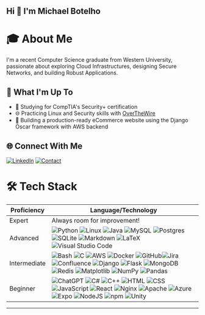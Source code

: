 ## Hi 👋 I'm Michael Botelho

# 🎓 About Me

I'm a recent Computer Science graduate from Western University, passionate about exploring Cloud Infrastructures, designing Secure Networks, and building Robust Applications.<br>

## 🚀 What I'm Up To

* 🔏 Studying for CompTIA's Security+ certification<br>
* 🌐 Practicing Linux and Security skills with [OverTheWire](https://overthewire.org/wargames/)<br>
* 🛒 Building a production-ready eCommerce website using the Django Oscar framework with AWS backend<br>

## 🌐 Connect With Me

[![LinkedIn](https://custom-icon-badges.demolab.com/badge/LinkedIn-0A66C2?style=flat&logo=linkedin-white&logoColor=white)](https://www.linkedin.com/in/michael-m-botelho)
[![Contact](https://img.shields.io/badge/Contact-blue?style=flat&logo=mailboxdotorg&logoColor=white)](mailto:michaelmbotelho@outlook.com)

# 🛠️ Tech Stack

| Proficiency | Language/Technology |
|-------------|---------------------|
| Expert | Always room for improvement!|
| Advanced | ![Python](https://img.shields.io/badge/Python-3670A0?logo=python&logoColor=white) ![Linux](https://img.shields.io/badge/Linux-FCC624?&logo=linux&logoColor=black) ![Java](https://img.shields.io/badge/Java-%23ED8B00.svg?&logo=openjdk&logoColor=white) ![MySQL](https://img.shields.io/badge/MySQL-4479A1.svg?&logo=mysql&logoColor=white) ![Postgres](https://img.shields.io/badge/Postgres-%23316192.svg?&logo=postgresql&logoColor=white) ![SQLite](https://img.shields.io/badge/SQLite-%2307405e.svg?&logo=sqlite&logoColor=white) ![Markdown](https://img.shields.io/badge/Markdown-%23000000.svg?&logo=markdown&logoColor=white) ![LaTeX](https://img.shields.io/badge/LaTeX-%23008080.svg?&logo=latex&logoColor=white) ![Visual Studio Code](https://custom-icon-badges.demolab.com/badge/Visual%20Studio%20Code-0078d7.svg?logo=vsc&logoColor=white) |
| Intermediate | ![Bash](https://img.shields.io/badge/Bash-4EAA25?logo=gnubash&logoColor=fff) ![C](https://img.shields.io/badge/C-%2300599C.svg?&logo=c&logoColor=white) ![AWS](https://img.shields.io/badge/AWS-%23FF9900.svg?logo=amazon-web-services&logoColor=white) ![Docker](https://img.shields.io/badge/Docker-%230db7ed.svg?&logo=docker&logoColor=white) ![GitHub](https://img.shields.io/badge/GitHub-%23121011.svg?&logo=github&logoColor=white)![Jira](https://img.shields.io/badge/Jira-%230A0FFF.svg?&logo=jira&logoColor=white) ![Confluence](https://img.shields.io/badge/Confluence-172B4D?logo=confluence&logoColor=fff) ![Django](https://img.shields.io/badge/Django-%23092E20.svg?&logo=django&logoColor=white) ![Flask](https://img.shields.io/badge/Flask-%23000.svg?&logo=flask&logoColor=white) ![MongoDB](https://img.shields.io/badge/MongoDB-%234ea94b.svg?&logo=mongodb&logoColor=white) ![Redis](https://img.shields.io/badge/Redis-%23DD0031.svg?&logo=redis&logoColor=white) ![Matplotlib](https://custom-icon-badges.demolab.com/badge/Matplotlib-71D291?logo=matplotlib&logoColor=fff) ![NumPy](https://img.shields.io/badge/NumPy-%23013243.svg?&logo=numpy&logoColor=white) ![Pandas](https://img.shields.io/badge/Pandas-%23150458.svg?&logo=pandas&logoColor=white) |
| Beginner | ![ChatGPT](https://img.shields.io/badge/ChatGPT-74aa9c?logo=openai&logoColor=white) ![C#](https://custom-icon-badges.demolab.com/badge/C%23-%23239120.svg?logo=cshrp&logoColor=white) ![C++](https://img.shields.io/badge/C++-%2300599C.svg?&logo=c%2B%2B&logoColor=white) ![HTML](https://img.shields.io/badge/HTML-%23E34F26.svg?logo=html5&logoColor=white) ![CSS](https://img.shields.io/badge/CSS-1572B6?logo=css3&logoColor=fff) ![JavaScript](https://img.shields.io/badge/JavaScript-F7DF1E?logo=javascript&logoColor=000) ![React](https://img.shields.io/badge/React-%2320232a.svg?logo=react&logoColor=%2361DAFB) ![Nginx](https://img.shields.io/badge/Nginx-%23009639.svg?&logo=nginx&logoColor=white) ![Apache](https://img.shields.io/badge/Apache-%23D42029.svg?&logo=apache&logoColor=white) ![Azure](https://custom-icon-badges.demolab.com/badge/Azure-0089D6?logo=msazure&logoColor=white) ![Expo](https://img.shields.io/badge/Expo-1C1E24?&logo=expo&logoColor=#D04A37) ![NodeJS](https://img.shields.io/badge/NodeJS-6DA55F?&logo=node.js&logoColor=white) ![npm](https://img.shields.io/badge/npm-CB3837?logo=npm&logoColor=fff) ![Unity](https://img.shields.io/badge/Unity-%23000000.svg?logo=unity&logoColor=white) |

<!-- Proficiency ranking 
Expert

Advanced
![Python](https://img.shields.io/badge/Python-3670A0?&logo=python&logoColor=white) 
![Linux](https://img.shields.io/badge/Linux-FCC624?&logo=linux&logoColor=black) 
![Java](https://img.shields.io/badge/Java-%23ED8B00.svg?&logo=openjdk&logoColor=white) 
![MySQL](https://img.shields.io/badge/MySQL-4479A1.svg?&logo=mysql&logoColor=white) 
![Postgres](https://img.shields.io/badge/Postgres-%23316192.svg?&logo=postgresql&logoColor=white) 
![SQLite](https://img.shields.io/badge/SQLite-%2307405e.svg?&logo=sqlite&logoColor=white) 
![Markdown](https://img.shields.io/badge/Markdown-%23000000.svg?&logo=markdown&logoColor=white) 
![LaTeX](https://img.shields.io/badge/LaTeX-%23008080.svg?&logo=latex&logoColor=white) 
![Visual Studio Code](https://custom-icon-badges.demolab.com/badge/Visual%20Studio%20Code-0078d7.svg?logo=vsc&logoColor=white)

Intermediate
![Bash](https://img.shields.io/badge/Bash-4EAA25?logo=gnubash&logoColor=fff)
![C](https://img.shields.io/badge/C-%2300599C.svg?&logo=c&logoColor=white) 
![AWS](https://img.shields.io/badge/AWS-%23FF9900.svg?logo=amazon-web-services&logoColor=white)
![Docker](https://img.shields.io/badge/Docker-%230db7ed.svg?&logo=docker&logoColor=white) 
![GitHub](https://img.shields.io/badge/GitHub-%23121011.svg?&logo=github&logoColor=white)
![Jira](https://img.shields.io/badge/Jira-%230A0FFF.svg?&logo=jira&logoColor=white) 
![Confluence](https://img.shields.io/badge/Confluence-172B4D?logo=confluence&logoColor=fff)
![Django](https://img.shields.io/badge/Django-%23092E20.svg?&logo=django&logoColor=white) 
![Flask](https://img.shields.io/badge/Flask-%23000.svg?&logo=flask&logoColor=white) 
![MongoDB](https://img.shields.io/badge/MongoDB-%234ea94b.svg?&logo=mongodb&logoColor=white) 
![Redis](https://img.shields.io/badge/Redis-%23DD0031.svg?&logo=redis&logoColor=white) 
![Matplotlib](https://custom-icon-badges.demolab.com/badge/Matplotlib-71D291?logo=matplotlib&logoColor=fff)
![NumPy](https://img.shields.io/badge/NumPy-%23013243.svg?&logo=numpy&logoColor=white) 
![Pandas](https://img.shields.io/badge/Pandas-%23150458.svg?&logo=pandas&logoColor=white) 
 

Beginner
![ChatGPT](https://img.shields.io/badge/ChatGPT-74aa9c?logo=openai&logoColor=white)
![C#](https://custom-icon-badges.demolab.com/badge/C%23-%23239120.svg?logo=cshrp&logoColor=white) 
![C++](https://img.shields.io/badge/C++-%2300599C.svg?&logo=c%2B%2B&logoColor=white)
![HTML](https://img.shields.io/badge/HTML-%23E34F26.svg?logo=html5&logoColor=white) 
![CSS](https://img.shields.io/badge/CSS-1572B6?logo=css3&logoColor=fff) 
![JavaScript](https://img.shields.io/badge/JavaScript-F7DF1E?logo=javascript&logoColor=000)
![React](https://img.shields.io/badge/React-%2320232a.svg?logo=react&logoColor=%2361DAFB)
![Nginx](https://img.shields.io/badge/Nginx-%23009639.svg?&logo=nginx&logoColor=white) 
![Apache](https://img.shields.io/badge/Apache-%23D42029.svg?&logo=apache&logoColor=white) 
![Azure](https://custom-icon-badges.demolab.com/badge/Azure-0089D6?logo=msazure&logoColor=white)
![NodeJS](https://img.shields.io/badge/NodeJS-6DA55F?&logo=node.js&logoColor=white) 
![npm](https://img.shields.io/badge/npm-CB3837?logo=npm&logoColor=fff)
![Unity](https://img.shields.io/badge/Unity-%23000000.svg?logo=unity&logoColor=white)

-->

---
